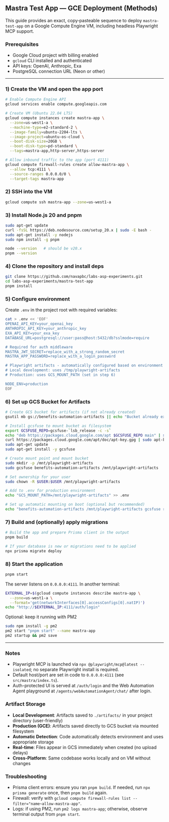 ## Mastra Test App — GCE Deployment (Methods)

This guide provides an exact, copy‑pasteable sequence to deploy `mastra-test-app` on a Google Compute Engine VM, including headless Playwright MCP support.

### Prerequisites
- Google Cloud project with billing enabled
- `gcloud` CLI installed and authenticated
- API keys: OpenAI, Anthropic, Exa
- PostgreSQL connection URL (Neon or other)

---

### 1) Create the VM and open the app port
```bash
# Enable Compute Engine API
gcloud services enable compute.googleapis.com

# Create VM (Ubuntu 22.04 LTS)
gcloud compute instances create mastra-app \
  --zone=us-west1-a \
  --machine-type=e2-standard-2 \
  --image-family=ubuntu-2204-lts \
  --image-project=ubuntu-os-cloud \
  --boot-disk-size=20GB \
  --boot-disk-type=pd-standard \
  --tags=mastra-app,http-server,https-server

# Allow inbound traffic to the app (port 4111)
gcloud compute firewall-rules create allow-mastra-app \
  --allow tcp:4111 \
  --source-ranges 0.0.0.0/0 \
  --target-tags mastra-app
```

### 2) SSH into the VM
```bash
gcloud compute ssh mastra-app --zone=us-west1-a
```

### 3) Install Node.js 20 and pnpm
```bash
sudo apt-get update
curl -fsSL https://deb.nodesource.com/setup_20.x | sudo -E bash -
sudo apt-get install -y nodejs
sudo npm install -g pnpm

node --version   # should be v20.x
pnpm --version
```

### 4) Clone the repository and install deps
```bash
git clone https://github.com/navapbc/labs-asp-experiments.git
cd labs-asp-experiments/mastra-test-app
pnpm install
```

### 5) Configure environment
Create `.env` in the project root with required variables:
```bash
cat > .env << 'EOF'
OPENAI_API_KEY=your_openai_key
ANTHROPIC_API_KEY=your_anthropic_key
EXA_API_KEY=your_exa_key
DATABASE_URL=postgresql://user:pass@host:5432/db?sslmode=require

# Required for auth middleware
MASTRA_JWT_SECRET=replace_with_a_strong_random_secret
MASTRA_APP_PASSWORD=replace_with_a_login_password

# Playwright artifacts - automatically configured based on environment
# Local development: uses /tmp/playwright-artifacts
# Production: uses GCS_MOUNT_PATH (set in step 6)

NODE_ENV=production
EOF
```

### 6) Set up GCS Bucket for Artifacts
```bash
# Create GCS bucket for artifacts (if not already created)
gsutil mb gs://benefits-automation-artifacts || echo "Bucket already exists"

# Install gcsfuse to mount bucket as filesystem
export GCSFUSE_REPO=gcsfuse-`lsb_release -c -s`
echo "deb https://packages.cloud.google.com/apt $GCSFUSE_REPO main" | sudo tee /etc/apt/sources.list.d/gcsfuse.list
curl https://packages.cloud.google.com/apt/doc/apt-key.gpg | sudo apt-key add -
sudo apt-get update
sudo apt-get install -y gcsfuse

# Create mount point and mount bucket
sudo mkdir -p /mnt/playwright-artifacts
sudo gcsfuse benefits-automation-artifacts /mnt/playwright-artifacts

# Set ownership for your user
sudo chown -R $USER:$USER /mnt/playwright-artifacts

# Add to .env for production environment
echo "GCS_MOUNT_PATH=/mnt/playwright-artifacts" >> .env

# Set up automatic mounting on boot (optional but recommended)
echo "benefits-automation-artifacts /mnt/playwright-artifacts gcsfuse rw,user" | sudo tee -a /etc/fstab
```

### 7) Build and (optionally) apply migrations
```bash
# Build the app and prepare Prisma client in the output
pnpm build

# If your database is new or migrations need to be applied
npx prisma migrate deploy
```

### 8) Start the application
```bash
pnpm start
```

The server listens on `0.0.0.0:4111`. In another terminal:
```bash
EXTERNAL_IP=$(gcloud compute instances describe mastra-app \
  --zone=us-west1-a \
  --format='get(networkInterfaces[0].accessConfigs[0].natIP)')
echo "http://$EXTERNAL_IP:4111/auth/login"
```

Optional: keep it running with PM2
```bash
sudo npm install -g pm2
pm2 start "pnpm start" --name mastra-app
pm2 startup && pm2 save
```

---

### Notes
- Playwright MCP is launched via `npx @playwright/mcp@latest --isolated`; no separate Playwright install is required.
- Default host/port are set in code to `0.0.0.0:4111` (see `src/mastra/index.ts`).
- Auth-protected UI is served at `/auth/login` and the Web Automation Agent playground at `/agents/webAutomationAgent/chat/` after login.

### Artifact Storage
- **Local Development**: Artifacts saved to `./artifacts/` in your project directory (user-friendly)
- **Production (GCE)**: Artifacts saved directly to GCS bucket via mounted filesystem
- **Automatic Detection**: Code automatically detects environment and uses appropriate storage
- **Real-time**: Files appear in GCS immediately when created (no upload delays)
- **Cross-Platform**: Same codebase works locally and on VM without changes

### Troubleshooting
- Prisma client errors: ensure you ran `pnpm build`. If needed, run `npx prisma generate` once, then `pnpm build` again.
- Firewall: verify with `gcloud compute firewall-rules list --filter="name~allow-mastra-app"`.
- Logs: if using PM2, run `pm2 logs mastra-app`; otherwise, observe terminal output from `pnpm start`.